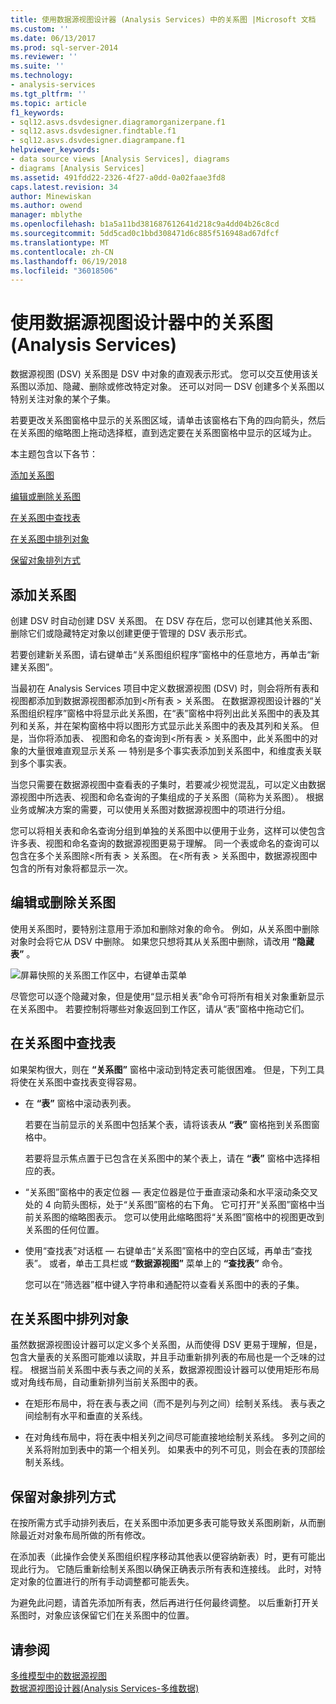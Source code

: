 ```yaml
---
title: 使用数据源视图设计器 (Analysis Services) 中的关系图 |Microsoft 文档
ms.custom: ''
ms.date: 06/13/2017
ms.prod: sql-server-2014
ms.reviewer: ''
ms.suite: ''
ms.technology:
- analysis-services
ms.tgt_pltfrm: ''
ms.topic: article
f1_keywords:
- sql12.asvs.dsvdesigner.diagramorganizerpane.f1
- sql12.asvs.dsvdesigner.findtable.f1
- sql12.asvs.dsvdesigner.diagrampane.f1
helpviewer_keywords:
- data source views [Analysis Services], diagrams
- diagrams [Analysis Services]
ms.assetid: 491fdd22-2326-4f27-a0dd-0a02faae3fd8
caps.latest.revision: 34
author: Minewiskan
ms.author: owend
manager: mblythe
ms.openlocfilehash: b1a5a11bd381687612641d218c9a4dd04b26c8cd
ms.sourcegitcommit: 5dd5cad0c1bbd308471d6c885f516948ad67dfcf
ms.translationtype: MT
ms.contentlocale: zh-CN
ms.lasthandoff: 06/19/2018
ms.locfileid: "36018506"
---
```

# <a name="work-with-diagrams-in-data-source-view-designer-analysis-services"></a>使用数据源视图设计器中的关系图 (Analysis Services)
  数据源视图 (DSV) 关系图是 DSV 中对象的直观表示形式。 您可以交互使用该关系图以添加、隐藏、删除或修改特定对象。 还可以对同一 DSV 创建多个关系图以特别关注对象的某个子集。  
  
 若要更改关系图窗格中显示的关系图区域，请单击该窗格右下角的四向箭头，然后在关系图的缩略图上拖动选择框，直到选定要在关系图窗格中显示的区域为止。  
  
 本主题包含以下各节：  
  
 [添加关系图](#bkmk_add)  
  
 [编辑或删除关系图](#bkmk_edit)  
  
 [在关系图中查找表](#bkmk_findtables)  
  
 [在关系图中排列对象](#bkmk_arrangeobjects)  
  
 [保留对象排列方式](#bkmk_preserve)  
  
##  <a name="bkmk_add"></a> 添加关系图  
 创建 DSV 时自动创建 DSV 关系图。 在 DSV 存在后，您可以创建其他关系图、删除它们或隐藏特定对象以创建更便于管理的 DSV 表示形式。  
  
 若要创建新关系图，请右键单击“关系图组织程序”窗格中的任意地方，再单击“新建关系图”。  
  
 当最初在 Analysis Services 项目中定义数据源视图 (DSV) 时，则会将所有表和视图都添加到数据源视图都添加到\<所有表 > 关系图。 在数据源视图设计器的“关系图组织程序”窗格中将显示此关系图，在“表”窗格中将列出此关系图中的表及其列和关系，并在架构窗格中将以图形方式显示此关系图中的表及其列和关系。 但是，当你将添加表、 视图和命名的查询到\<所有表 > 关系图中，此关系图中的对象的大量很难直观显示关系 — 特别是多个事实表添加到关系图中，和维度表关联到多个事实表。  
  
 当您只需要在数据源视图中查看表的子集时，若要减少视觉混乱，可以定义由数据源视图中所选表、视图和命名查询的子集组成的子关系图（简称为关系图）。 根据业务或解决方案的需要，可以使用关系图对数据源视图中的项进行分组。  
  
 您可以将相关表和命名查询分组到单独的关系图中以便用于业务，这样可以使包含许多表、视图和命名查询的数据源视图更易于理解。 同一个表或命名的查询可以包含在多个关系图除\<所有表 > 关系图。 在\<所有表 > 关系图中，数据源视图中包含的所有对象将都显示一次。  
  
##  <a name="bkmk_edit"></a> 编辑或删除关系图  
 使用关系图时，要特别注意用于添加和删除对象的命令。 例如，从关系图中删除对象时会将它从 DSV 中删除。 如果您只想将其从关系图中删除，请改用 **“隐藏表”** 。  
  
 ![屏幕快照的关系图工作区中，右键单击菜单](../media/ssas-olapdsv-diagram.gif "屏幕截图的关系图工作区中，右键单击菜单")  
  
 尽管您可以逐个隐藏对象，但是使用“显示相关表”命令可将所有相关对象重新显示在关系图中。 若要控制将哪些对象返回到工作区，请从“表”窗格中拖动它们。  
  
##  <a name="bkmk_findtables"></a> 在关系图中查找表  
 如果架构很大，则在 **“关系图”** 窗格中滚动到特定表可能很困难。 但是，下列工具将使在关系图中查找表变得容易。  
  
-   在 **“表”** 窗格中滚动表列表。  
  
     若要在当前显示的关系图中包括某个表，请将该表从 **“表”** 窗格拖到关系图窗格中。  
  
     若要将显示焦点置于已包含在关系图中的某个表上，请在 **“表”** 窗格中选择相应的表。  
  
-   “关系图”窗格中的表定位器 — 表定位器是位于垂直滚动条和水平滚动条交叉处的 4 向箭头图标，处于“关系图”窗格的右下角。 它可打开“关系图”窗格中当前关系图的缩略图表示。 您可以使用此缩略图将“关系图”窗格中的视图更改到关系图的任何位置。  
  
-   使用“查找表”对话框 — 右键单击“关系图”窗格中的空白区域，再单击“查找表”。 或者，单击工具栏或 **“数据源视图”** 菜单上的 **“查找表”** 命令。  
  
     您可以在“筛选器”框中键入字符串和通配符以查看关系图中的表的子集。  
  
##  <a name="bkmk_arrangeobjects"></a> 在关系图中排列对象  
 虽然数据源视图设计器可以定义多个关系图，从而使得 DSV 更易于理解，但是，包含大量表的关系图可能难以读取，并且手动重新排列表的布局也是一个乏味的过程。 根据当前关系图中表与表之间的关系，数据源视图设计器可以使用矩形布局或对角线布局，自动重新排列当前关系图中的表。  
  
-   在矩形布局中，将在表与表之间（而不是列与列之间）绘制关系线。 表与表之间绘制有水平和垂直的关系线。  
  
-   在对角线布局中，将在表中相关列之间尽可能直接地绘制关系线。 多列之间的关系将附加到表中的第一个相关列。 如果表中的列不可见，则会在表的顶部绘制关系线。  
  
##  <a name="bkmk_preserve"></a> 保留对象排列方式  
 在按所需方式手动排列表后，在关系图中添加更多表可能导致关系图刷新，从而删除最近对对象布局所做的所有修改。  
  
 在添加表（此操作会使关系图组织程序移动其他表以便容纳新表）时，更有可能出现此行为。 它随后重新绘制关系图以确保正确表示所有表和连接线。 此时，对特定对象的位置进行的所有手动调整都可能丢失。  
  
 为避免此问题，请首先添加所有表，然后再进行任何最终调整。 以后重新打开关系图时，对象应该保留它们在关系图中的位置。  
  
## <a name="see-also"></a>请参阅  
 [多维模型中的数据源视图](data-source-views-in-multidimensional-models.md)   
 [数据源视图设计器&#40;Analysis Services-多维数据&#41;](../data-source-view-designer-analysis-services-multidimensional-data.md)  
  
  